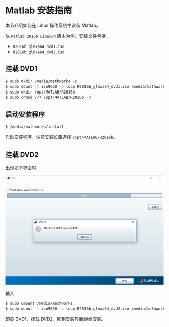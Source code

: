 # Matlab 安装指南

本节介绍如何在 Linux 操作系统中安装 Matlab。

以 `Matlab 2016b Linux64` 版本为例，安装文件包括：

* `R2016b_glnxa64_dvd1.iso`
* `R2016b_glnxa64_dvd2.iso`

## 挂载 DVD1

```bash
$ sudo mkdir /media/mathworks -p
$ sudo mount -t iso9660 -o loop R2016b_glnxa64_dvd1.iso /media/mathworks
$ sudo mkdir /opt/MATLAB/R2016b
$ sudo chmod 777 /opt/MATLAB/R2016b -R
```

## 启动安装程序

```bash
$ /media/mathworks/install
```

启动安装程序，注意安装位置选择 `/opt/MATLAB/R2016b`。

## 挂载 DVD2

出现如下界面时

![dvd](../pics/dvd_switch.png)

输入

```bash
$ sudo umount /media/mathworks
$ sudo mount -t iso9660 -o loop R2016b_glnxa64_dvd2.iso /media/mathworks
```

卸载 DVD1，挂载 DVD2，回到安装界面继续安装。